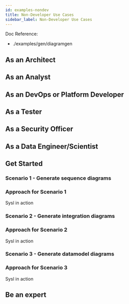 ```yaml
---
id: examples-nondev
title: Non-Developer Use Cases
sidebar_label: Non-Developer Use Cases
---
```


Doc Reference: 
* ./examples/gen/diagramgen

## As an Architect


## As an Analyst

## As an DevOps or Platform Developer


## As a Tester

## As a Security Officer

## As a Data Engineer/Scientist


## Get Started

### Scenario 1 - Generate sequence diagrams


### Approach for Scenario 1

Sysl in action


### Scenario 2 - Generate integration diagrams


### Approach for Scenario 2

Sysl in action


### Scenario 3 - Generate datamodel diagrams

### Approach for Scenario 3

Sysl in action







## Be an expert